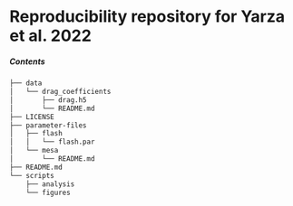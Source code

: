 # Reproducibility repository for Yarza et al. 2022

##### Contents

```bash
├── data
│   └── drag_coefficients
│       ├── drag.h5
│       └── README.md
├── LICENSE
├── parameter-files
│   ├── flash
│   │   └── flash.par
│   └── mesa
│       └── README.md
├── README.md
└── scripts
    ├── analysis
    └── figures
```
